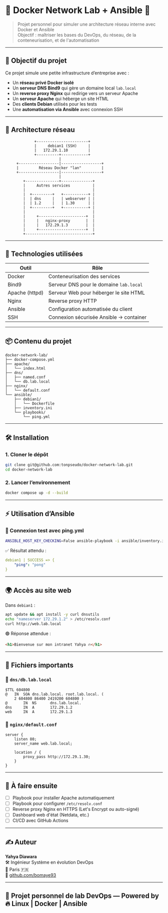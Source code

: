 # 🧱 Docker Network Lab + Ansible 🧠

> Projet personnel pour simuler une architecture réseau interne avec Docker et Ansible  
> Objectif : maîtriser les bases du DevOps, du réseau, de la conteneurisation, et de l'automatisation

---

## 🚀 Objectif du projet

Ce projet simule une petite infrastructure d’entreprise avec :

- Un **réseau privé Docker isolé**
- Un **serveur DNS Bind9** qui gère un domaine local `lab.local`
- Un **reverse proxy Nginx** qui redirige vers un serveur Apache
- Un **serveur Apache** qui héberge un site HTML
- Des **clients Debian** utilisés pour les tests
- Une **automatisation via Ansible** avec connexion SSH

---

## 🧱 Architecture réseau

```
             +-----------------------+
             |     debian1 (SSH)     |
             |   172.29.1.10         |
             +----------+------------+
                        |
     +------------------|------------------+
     |         Réseau Docker "lan"         |
     +------------------|------------------+
                        |
        +---------------+--------------+
        |     Autres services          |
        |                              |
        |  +---------+   +-----------+ |
        |  | dns     |   | webserver | |
        |  | 1.2     |   | 1.30      | |
        |  +---------+   +-----------+ |
        |                              |
        |     +---------------------+  |
        |     |   nginx-proxy       |  |
        |     |   172.29.1.3        |  |
        |     +---------------------+  |
        +------------------------------+
```

---

## 🧰 Technologies utilisées

| Outil         | Rôle                                       |
|---------------|--------------------------------------------|
| Docker        | Conteneurisation des services              |
| Bind9         | Serveur DNS pour le domaine `lab.local`    |
| Apache (httpd)| Serveur Web pour héberger le site HTML     |
| Nginx         | Reverse proxy HTTP                         |
| Ansible       | Configuration automatisée du client        |
| SSH           | Connexion sécurisée Ansible → container    |

---

## 📦 Contenu du projet

```
docker-network-lab/
├── docker-compose.yml
├── apache/
│   └── index.html
├── dns/
│   ├── named.conf
│   └── db.lab.local
├── nginx/
│   └── default.conf
└── ansible/
    ├── debian1/
    │   └── Dockerfile
    ├── inventory.ini
    └── playbooks/
        └── ping.yml
```

---

## 🛠 Installation

### 1. Cloner le dépôt
```bash
git clone git@github.com:tonpseudo/docker-network-lab.git
cd docker-network-lab
```

### 2. Lancer l’environnement
```bash
docker compose up -d --build
```

---

## ⚡ Utilisation d’Ansible

### 🔹 Connexion test avec ping.yml

```bash
ANSIBLE_HOST_KEY_CHECKING=False ansible-playbook -i ansible/inventory.ini ansible/playbooks/ping.yml
```

✅ Résultat attendu :
```yaml
debian1 | SUCCESS => {
    "ping": "pong"
}
```

---

## 🌍 Accès au site web

Dans `debian1` :
```bash
apt update && apt install -y curl dnsutils
echo "nameserver 172.29.1.2" > /etc/resolv.conf
curl http://web.lab.local
```

🟢 Réponse attendue :
```html
<h1>Bienvenue sur mon intranet Yahya 🔥</h1>
```

---

## 📜 Fichiers importants

### 🔧 `dns/db.lab.local`
```dns
$TTL 604800
@   IN  SOA dns.lab.local. root.lab.local. (
    2 604800 86400 2419200 604800 )
@       IN  NS      dns.lab.local.
dns     IN  A       172.29.1.2
web     IN  A       172.29.1.3
```

### 🔧 `nginx/default.conf`
```nginx
server {
    listen 80;
    server_name web.lab.local;

    location / {
        proxy_pass http://172.29.1.30;
    }
}
```

---

## 🧠 À faire ensuite

- [ ] Playbook pour installer Apache automatiquement
- [ ] Playbook pour configurer `/etc/resolv.conf`
- [ ] Reverse proxy Nginx en HTTPS (Let's Encrypt ou auto-signé)
- [ ] Dashboard web d'état (Netdata, etc.)
- [ ] CI/CD avec GitHub Actions

---

## ✍️ Auteur

**Yahya Diawara**  
🛠 Ingénieur Système en évolution DevOps  
📍 Paris 🇫🇷  
🐙 [github.com/bomaye93](https://github.com/bomaye93)

---

## 🧪 Projet personnel de lab DevOps — Powered by 🔥 Linux | Docker | Ansible
